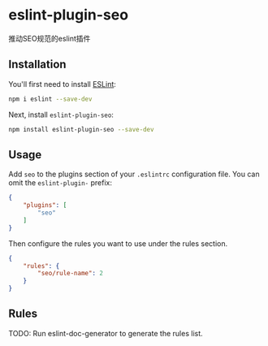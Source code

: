 # eslint-plugin-seo

推动SEO规范的eslint插件

## Installation

You'll first need to install [ESLint](https://eslint.org/):

```sh
npm i eslint --save-dev
```

Next, install `eslint-plugin-seo`:

```sh
npm install eslint-plugin-seo --save-dev
```

## Usage

Add `seo` to the plugins section of your `.eslintrc` configuration file. You can omit the `eslint-plugin-` prefix:

```json
{
    "plugins": [
        "seo"
    ]
}
```


Then configure the rules you want to use under the rules section.

```json
{
    "rules": {
        "seo/rule-name": 2
    }
}
```

## Rules

<!-- begin auto-generated rules list -->
TODO: Run eslint-doc-generator to generate the rules list.
<!-- end auto-generated rules list -->


